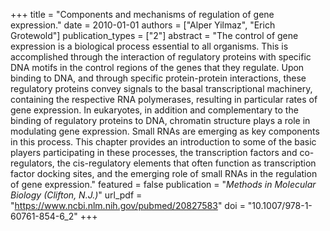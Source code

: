 +++
title = "Components and mechanisms of regulation of gene expression."
date = 2010-01-01
authors = ["Alper Yilmaz", "Erich Grotewold"]
publication_types = ["2"]
abstract = "The control of gene expression is a biological process essential to all organisms. This is accomplished through the interaction of regulatory proteins with specific DNA motifs in the control regions of the genes that they regulate. Upon binding to DNA, and through specific protein-protein interactions, these regulatory proteins convey signals to the basal transcriptional machinery, containing the respective RNA polymerases, resulting in particular rates of gene expression. In eukaryotes, in addition and complementary to the binding of regulatory proteins to DNA, chromatin structure plays a role in modulating gene expression. Small RNAs are emerging as key components in this process. This chapter provides an introduction to some of the basic players participating in these processes, the transcription factors and co-regulators, the cis-regulatory elements that often function as transcription factor docking sites, and the emerging role of small RNAs in the regulation of gene expression."
featured = false
publication = "*Methods in Molecular Biology (Clifton, N.J.)*"
url_pdf = "https://www.ncbi.nlm.nih.gov/pubmed/20827583"
doi = "10.1007/978-1-60761-854-6_2"
+++


